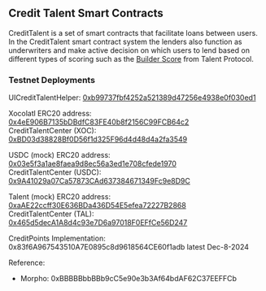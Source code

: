 ## Credit Talent Smart Contracts

CreditTalent is a set of smart contracts that facilitate loans between users. In the CreditTalent smart contract system the lenders also function as underwriters and
make active decision on which users to lend based on different types of scoring such as the [Builder Score](https://docs.talentprotocol.com/docs/talent-passport/builder-score) from Talent Protocol.

### Testnet Deployments

UICreditTalentHelper: [0xb99737fbf4252a521389d47256e4938e0f030ed1](https://sepolia.basescan.org/address/0xb99737fbf4252a521389d47256e4938e0f030ed1)

Xocolatl ERC20 address: [0x4eE906B7135bDBdfC83FE40b8f2156C99FCB64c2](https://sepolia.basescan.org/address/0x4eE906B7135bDBdfC83FE40b8f2156C99FCB64c2)  
CreditTalentCenter (XOC): [0xBD03d38828Bf0D56f1d325F96d4d48d4a2fa3549](https://sepolia.basescan.org/address/0xBD03d38828Bf0D56f1d325F96d4d48d4a2fa3549)

USDC (mock) ERC20 address: [0x03e5f3a1ae8faea9d8ec56a3ed1e708cfede1970](https://sepolia.basescan.org/address/0x03e5f3a1ae8faea9d8ec56a3ed1e708cfede1970)  
CreditTalentCenter (USDC): [0x9A41029a07Ca57873CAd637384671349Fc9e8D9C](https://sepolia.basescan.org/address/0x9A41029a07Ca57873CAd637384671349Fc9e8D9C)

Talent (mock) ERC20 address: [0xaAE22ccff30E636BDa436D54E5efea72227B2868](https://sepolia.basescan.org/address/0xaAE22ccff30E636BDa436D54E5efea72227B2868)  
CreditTalentCenter (TAL): [0x465d5decA1A8d4c93e7D6a97018F0EFfCe56D247](https://sepolia.basescan.org/address/0x465d5decA1A8d4c93e7D6a97018F0EFfCe56D247)

CreditPoints Implementation: 0x83f6A967543510A7E0895c8d9618564CE60f1adb latest Dec-8-2024

Reference:

- Morpho: 0xBBBBBbbBBb9cC5e90e3b3Af64bdAF62C37EEFFCb
